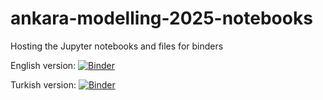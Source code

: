 # ankara-modelling-2025-notebooks
Hosting the Jupyter notebooks and files for binders 

English version:
[![Binder](https://mybinder.org/badge_logo.svg)](https://mybinder.org/v2/gh/juanvesga/ankara-modelling-2025-notebooks.git/HEAD?urlpath=%2Fdoc%2Ftree%2Findex.ipynb)

Turkish version:
[![Binder](https://mybinder.org/badge_logo.svg)](https://mybinder.org/v2/gh/juanvesga/ankara-modelling-2025-notebooks.git/HEAD?urlpath=%2Fdoc%2Ftree%2Findex-tr.ipynb)
